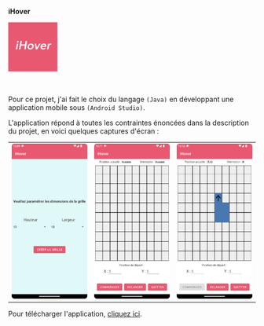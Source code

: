 **iHover**

[<img src="GIMP/logo.jpg" width="100"/>](GIMP/logo.jpg)

<br>

Pour ce projet, j'ai fait le choix du langage `(Java)` en développant une application mobile sous `(Android Studio)`.

L'application répond à toutes les contraintes énoncées dans la description du projet, en voici quelques captures d'écran :

| | | |
| :------: | :------: | :------: |
| ![](screenshots/Screenshot1.png) | ![](screenshots/Screenshot2.png) | ![](screenshots/Screenshot3.png) |


Pour télécharger l'application, [cliquez ici](app/release/iHover.apk).